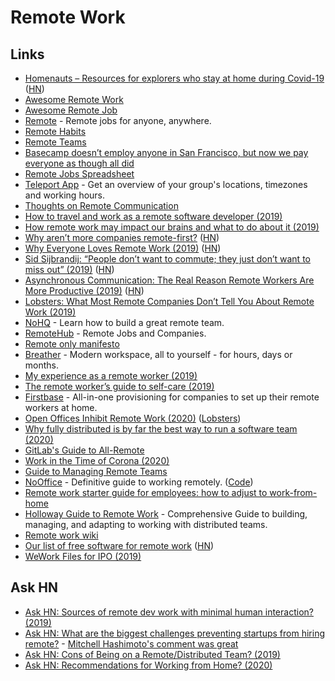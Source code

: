 # Remote Work

## Links

- [Homenauts – Resources for explorers who stay at home during Covid-19](https://www.homenauts.com/) \([HN](https://news.ycombinator.com/item?id=22679663)\)
- [Awesome Remote Work](https://github.com/hugo53/awesome-RemoteWork#readme)
- [Awesome Remote Job](https://github.com/lukasz-madon/awesome-remote-job#readme)
- [Remote](https://remote.com/) - Remote jobs for anyone, anywhere.
- [Remote Habits](http://remotehabits.com/)
- [Remote Teams](https://medium.com/@beccadownes/remote-teams-45038339ac68)
- [Basecamp doesn’t employ anyone in San Francisco, but now we pay everyone as though all did](https://m.signalvnoise.com/basecamp-doesnt-employ-anyone-in-san-francisco-but-now-we-pay-everyone-as-though-all-did-3ee87013cfc2)
- [Remote Jobs Spreadsheet](https://docs.google.com/spreadsheets/d/1JfNAbUX_lN9K3MCNHO15GJtJ5qpk7H9Cl3xTBwv2FR8/edit#gid=366809548)
- [Teleport App](https://sundial.teleport.org/) - Get an overview of your group's locations, timezones and working hours.
- [Thoughts on Remote Communication](https://blog.danlew.net/2018/07/19/hear-me-talkin-to-ya-thoughts-on-remote-communication/)
- [How to travel and work as a remote software developer \(2019\)](https://www.youtube.com/watch?v=Mt16aoEzSsU)
- [How remote work may impact our brains and what to do about it \(2019\)](https://leowid.com/remote-work-loneliness-brain-damage/)
- [Why aren’t more companies remote-first?](https://upside.fm/the-future-of-work-is-here-so-why-arent-more-companies-remote-first/) \([HN](https://news.ycombinator.com/item?id=20103935)\)
- [Why Everyone Loves Remote Work \(2019\)](https://usefyi.com/remote-work-report/) \([HN](https://news.ycombinator.com/item?id=20745808)\)
- [Sid Sijbrandij: “People don’t want to commute; they just don’t want to miss out” \(2019\)](https://nohq.co/blog/sid-sijbrandij-people-dont-want-to-commute-they-ju/) \([HN](https://news.ycombinator.com/item?id=21123910)\)
- [Asynchronous Communication: The Real Reason Remote Workers Are More Productive \(2019\)](https://doist.com/blog/asynchronous-communication/) \([HN](https://news.ycombinator.com/item?id=21268162)\)
- [Lobsters: What Most Remote Companies Don’t Tell You About Remote Work \(2019\)](https://lobste.rs/s/falb03/what_most_remote_companies_don_t_tell_you)
- [NoHQ](https://nohq.co/) - Learn how to build a great remote team.
- [RemoteHub](https://remotehub.io/) - Remote Jobs and Companies.
- [Remote only manifesto](https://remoteonly.org/)
- [Breather](https://breather.com/) - Modern workspace, all to yourself - for hours, days or months.
- [My experience as a remote worker \(2019\)](https://www.joshwcomeau.com/posts/remote-work/)
- [The remote worker’s guide to self-care \(2019\)](https://blog.astropad.com/remote-worker-self-care/)
- [Firstbase](https://www.firstbasehq.com/) - All-in-one provisioning for companies to set up their remote workers at home.
- [Open Offices Inhibit Remote Work \(2020\)](https://blog.eldrid.ge/2020/02/18/open-offices-inhibiut-remote-work/) \([Lobsters](https://lobste.rs/s/lfwdz8/open_offices_inhibit_remote_work)\)
- [Why fully distributed is by far the best way to run a software team \(2020\)](https://medium.com/red-planet-labs/why-fully-distributed-is-by-far-the-best-way-to-run-a-software-team-d99abfc0c700)
- [GitLab's Guide to All-Remote](https://about.gitlab.com/company/culture/all-remote/guide/)
- [Work in the Time of Corona \(2020\)](https://blog.alicegoldfuss.com/work-in-the-time-of-corona/)
- [Guide to Managing Remote Teams](https://knowyourteam.com/m/managing_remote_teams)
- [NoOffice](https://nooffice.org/) - Definitive guide to working remotely. \([Code](https://github.com/Nozbe/NoOffice.org)\)
- [Remote work starter guide for employees: how to adjust to work-from-home](https://about.gitlab.com/company/culture/all-remote/remote-work-starter-guide/)
- [Holloway Guide to Remote Work](https://www.holloway.com/g/remote-work/about) - Comprehensive Guide to building, managing, and adapting to working with distributed teams.
- [Remote work wiki](https://www.notion.so/Remote-work-wiki-1b21ef5501714fffa9f5c5c25677371f)
- [Our list of free software for remote work](https://puri.sm/posts/our-essential-list-of-free-software-for-remote-work/) \([HN](https://news.ycombinator.com/item?id=22698299)\)
- [WeWork Files for IPO \(2019\)](https://news.ycombinator.com/item?id=19781549)

## Ask HN

- [Ask HN: Sources of remote dev work with minimal human interaction? \(2019\)](https://news.ycombinator.com/item?id=19767428)
- [Ask HN: What are the biggest challenges preventing startups from hiring remote?](https://news.ycombinator.com/item?id=17021655) - [Mitchell Hashimoto's comment was great](https://news.ycombinator.com/item?id=17022563)
- [Ask HN: Cons of Being on a Remote/Distributed Team? \(2019\)](https://news.ycombinator.com/item?id=21020168)
- [Ask HN: Recommendations for Working from Home? \(2020\)](https://news.ycombinator.com/item?id=22549300)
